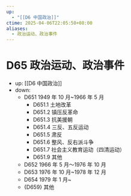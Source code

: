 ```yaml
---
up:
  - "[[D6 中国政治]]"
ctime: 2025-04-06T22:05:50+08:00
aliases:
  - 政治运动、政治事件
---
```


# D65 政治运动、政治事件

- up: [[D6 中国政治]]
- down:	
	- D651 1949 年 10 月~1966 年 5 月
		- D651.1 土地改革
		- D651.2 镇压反革命
		- D651.3 抗美援朝
		- D651.4 三反、五反运动
		- D651.5 肃反
		- D651.6 整风、反右派斗争
		- D651.7 社会主义教育运动（四清运动）
		- D651.9 其他
	- D652 1966 年 5 月～1976 年 10 月
	- D653 1976 年 10 月~1978 年 12 月
	- D654 1979 年 1 月~
	- {D659} 其他
	
